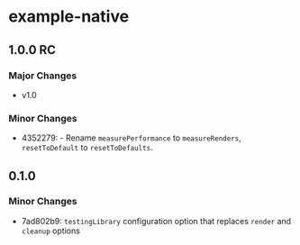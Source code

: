 # example-native

## 1.0.0 RC

### Major Changes

- v1.0

### Minor Changes

- 4352279: - Rename `measurePerformance` to `measureRenders`, `resetToDefault` to `resetToDefaults`.

## 0.1.0

### Minor Changes

- 7ad802b9: `testingLibrary` configuration option that replaces `render` and `cleanup` options
